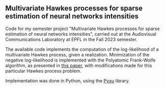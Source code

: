 ## Multivariate Hawkes processes for sparse estimation of neural networks intensities
Code for my semester project "Multivariate Hawkes processes for sparse estimation of neural networks intensities", carried out at the Audiovisual Communications Laboratory at EPFL in the Fall 2023 semester.

The available code implements the computation of the log-likelihood of a multivariate Hawkes process, given
a realization. Minimization of the negative log-likelihood is implemented with the Polyatomic Frank-Wolfe algorithm, as presented in [this paper](https://ieeexplore.ieee.org/document/9707878), with modifications made for this particular Hawkes process problem.

Implementation was done in Python, using the [Pyxu](https://pyxu-org.github.io/index.html) library.
